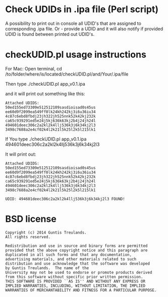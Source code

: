 Check UDIDs in .ipa file (Perl script)
===

A possibility to print out in console all UDID's that are assigned to corresponding .ipa file. Or - provide a UDID and it will also notify if provided UDID is found between printed out UDID's.



checkUDID.pl usage instructions
===

For Mac:
Open terminal, cd /to/folder/where/is/located/checkUDID.pl/and/Your/.ipa/file

Then type ./checkUDID.pl app_v0.1.ipa

and it will print out something like this:
    
	Attached UDIDS:
    50ed155ed73309e512512109sasdioisad0s45us
    ee60d9f2099ea549ff0lk24kh242kj3i6u36iu34
    4c87c6ebd8fbdj23jh322jh525nnk52k42kj232k
    ca65c939291ed5e24j5kj636k63kj2b4j24jh24l
    494601deec306c2a2kl2k4llj536k3j6k34kj2l3
    3498c7688a2e4cf02k4l2k21l5k25l2k5l215lk1


If You type ./checkUDID.pl app_v0.1.ipa 494601deec306c2a2kl2k4llj536k3j6k34kj2l3

It will print out:

    Attached UDIDS:
    50ed155ed73309e512512109sasdioisad0s45us
    ee60d9f2099ea549ff0lk24kh242kj3i6u36iu34
    4c87c6ebd8fbdj23jh322jh525nnk52k42kj232k
    ca65c939291ed5e24j5kj636k63kj2b4j24jh24l
    494601deec306c2a2kl2k4llj536k3j6k34kj2l3
    3498c7688a2e4cf02k4l2k21l5k25l2k5l215lk1

    UDID: 494601deec306c2a2kl2k4llj536k3j6k34kj2l3 FOUND!


BSD license
===

	Copyright (c) 2014 Guntis Treulands.
	All rights reserved.

	Redistribution and use in source and binary forms are permitted
	provided that the above copyright notice and this paragraph are
	duplicated in all such forms and that any documentation,
	advertising materials, and other materials related to such
	distribution and use acknowledge that the software was developed
	by Guntis Treulands.  The name of the
	University may not be used to endorse or promote products derived
	from this software without specific prior written permission.
	THIS SOFTWARE IS PROVIDED ``AS IS'' AND WITHOUT ANY EXPRESS OR
	IMPLIED WARRANTIES, INCLUDING, WITHOUT LIMITATION, THE IMPLIED
	WARRANTIES OF MERCHANTABILITY AND FITNESS FOR A PARTICULAR PURPOSE.
	
